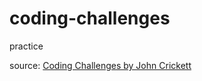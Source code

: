 # coding-challenges
practice

source: [Coding Challenges by John Crickett](https://codingchallenges.fyi/challenges/intro)

